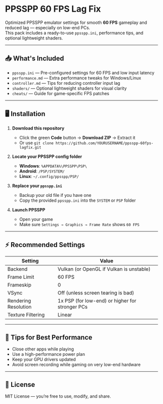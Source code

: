 # PPSSPP 60 FPS Lag Fix

Optimized PPSSPP emulator settings for smooth **60 FPS** gameplay and reduced lag — especially on low-end PCs.  
This pack includes a ready-to-use `ppsspp.ini`, performance tips, and optional lightweight shaders.

---

## 📥 What's Included
- `ppsspp.ini` — Pre-configured settings for 60 FPS and low input latency
- `performance.md` — Extra performance tweaks for Windows/Linux
- `controller.md` — Tips for reducing controller input lag
- `shaders/` — Optional lightweight shaders for visual clarity
- `cheats/` — Guide for game-specific FPS patches

---

## 🖥 Installation

1. **Download this repository**  
   - Click the green **Code** button → **Download ZIP** → Extract it  
   - Or use `git clone https://github.com/YOURUSERNAME/ppsspp-60fps-lagfix.git`

2. **Locate your PPSSPP config folder**  
   - **Windows**: `%APPDATA%\PPSSPP\PSP\`
   - **Android**: `/PSP/SYSTEM/`
   - **Linux**: `~/.config/ppsspp/PSP/`

3. **Replace your `ppsspp.ini`**  
   - Backup your old file if you have one
   - Copy the provided `ppsspp.ini` into the `SYSTEM` or `PSP` folder

4. **Launch PPSSPP**  
   - Open your game
   - Make sure `Settings → Graphics → Frame Rate` shows `60 FPS`

---

## ⚡ Recommended Settings

| Setting                | Value                 |
|------------------------|-----------------------|
| Backend                | Vulkan (or OpenGL if Vulkan is unstable) |
| Frame Limit            | 60 FPS                |
| Frameskip              | 0                     |
| VSync                  | Off (unless screen tearing is bad) |
| Rendering Resolution   | 1x PSP (for low-end) or higher for stronger PCs |
| Texture Filtering      | Linear                |

---

## 🎯 Tips for Best Performance
- Close other apps while playing
- Use a high-performance power plan
- Keep your GPU drivers updated
- Avoid screen recording while gaming on very low-end hardware

---

## 📜 License
MIT License — you’re free to use, modify, and share.
